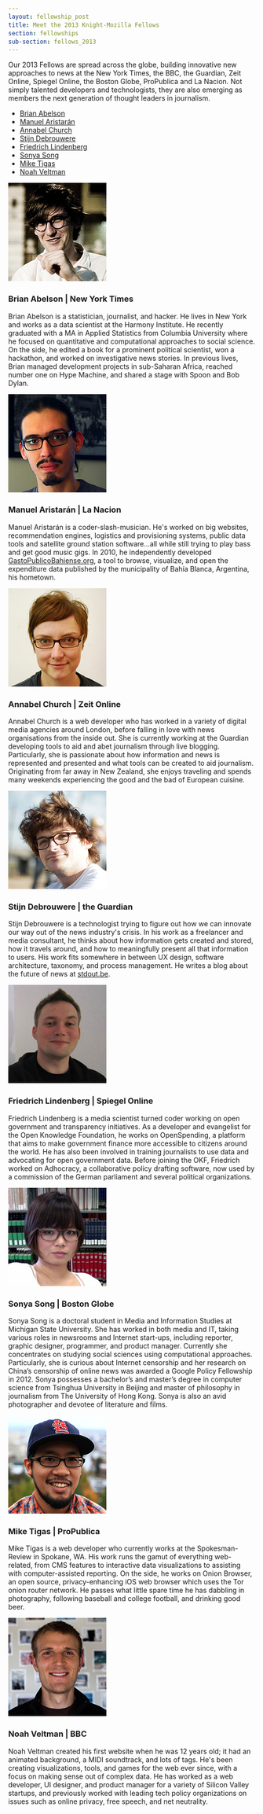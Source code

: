 ```yaml
---
layout: fellowship_post
title: Meet the 2013 Knight-Mozilla Fellows
section: fellowships
sub-section: fellows_2013
---
```

<p class="bodybig">Our 2013 Fellows are spread across the globe, building innovative new approaches to news at the New York Times, the BBC, the Guardian, Zeit Online, Spiegel Online, the Boston Globe, ProPublica and La Nacion. Not simply talented developers and technologists, they are also emerging as members the next generation of thought leaders in journalism.</p>
<ul class="fellowslist">
<li><a href="#brian">Brian Abelson </a>
<li><a href="#manuel">Manuel Aristarán </a>
<li><a href="#annabel">Annabel Church </a>
<li><a href="#stijn">Stijn Debrouwere </a>
<li><a href="#friedrich">Friedrich Lindenberg </a>
<li><a href="#sonya">Sonya Song </a>
<li><a href="#mike">Mike Tigas </a>
<li><a href="#noah">Noah Veltman </a>
</ul>

<a name="brian"></a>
<p class="spacer"></p>
<img src="/media/img/fellows/brian.jpg" class="meet">
<h3>Brian Abelson | New York Times</h3>

Brian Abelson is a statistician, journalist, and hacker. He lives in New York and works as a data scientist at the Harmony Institute. He recently graduated with a MA in Applied Statistics from Columbia University where he focused on quantitative and computational approaches to social science. On the side, he edited a book for a prominent political scientist, won a hackathon, and worked on investigative news stories. In previous lives, Brian managed development projects in sub-Saharan Africa, reached number one on Hype Machine, and shared a stage with Spoon and Bob Dylan.

<a name="manuel"></a>
<p class="spacer"></p>
<img src="/media/img/fellows/manuel.jpg" class="meet">
<h3>Manuel Aristarán | La Nacion</h3>

Manuel Aristarán is a coder-slash-musician. He's worked on big websites, recommendation engines, logistics and provisioning systems, public data tools and satellite ground station software...all while still trying to play bass and get good music gigs. In 2010, he independently developed <a href="http://www.GastoPublicoBahiense.org">GastoPublicoBahiense.org</a>, a tool to browse, visualize, and open the expenditure data published by the municipality of Bahía Blanca, Argentina, his hometown.

<a name="annabel"></a>
<p class="spacer"></p>
<img src="/media/img/fellows/annabel.jpg" class="meet">
<h3>Annabel Church | Zeit Online</h3>

Annabel Church is a web developer who has worked in a variety of digital media agencies around London, before falling in love with news organisations from the inside out. She is currently working at the Guardian developing tools to aid and abet journalism through live blogging. Particularly, she is passionate about how information and news is represented and presented and what tools can be created to aid journalism. Originating from far away in New Zealand, she enjoys traveling and spends many weekends experiencing the good and the bad of European cuisine.

<a name="stijn"></a>
<p class="spacer"></p>
<img src="/media/img/fellows/stijn.jpg" class="meet">
<h3>Stijn Debrouwere | the Guardian</h3>

Stijn Debrouwere is a technologist trying to figure out how we can innovate our way out of the news industry's crisis. In his work as a freelancer and media consultant, he thinks about how information gets created and stored, how it travels around, and how to meaningfully present all that information to users. His work fits somewhere in between UX design, software architecture, taxonomy, and process management. He writes a blog about the future of news at <a href="http://stdout.be">stdout.be</a>.

<a name="friedrich"></a>
<p class="spacer"></p>
<img src="/media/img/fellows/friedrich.jpg" class="meet">
<h3>Friedrich Lindenberg | Spiegel Online</h3>

Friedrich Lindenberg is a media scientist turned coder working on open government and transparency initiatives. As a developer and evangelist for the Open Knowledge Foundation, he works on  OpenSpending, a platform that aims to make government finance more accessible to citizens around the world. He has also been involved in training journalists to use data and advocating for open government data. Before joining the OKF, Friedrich worked on Adhocracy, a collaborative policy drafting software, now used by a commission of the German parliament and several political organizations.

<a name="sonya"></a>
<p class="spacer"></p>
<img src="/media/img/fellows/sonya.jpg" class="meet">
<h3>Sonya Song | Boston Globe</h3>

Sonya Song is a doctoral student in Media and Information Studies at Michigan State University. She has worked in both media and IT, taking various roles in newsrooms and Internet start-ups, including reporter, graphic designer, programmer, and product manager. Currently she concentrates on studying social sciences using computational approaches. Particularly, she is curious about Internet censorship and her research on China’s censorship of online news was awarded a Google Policy Fellowship in 2012. Sonya possesses a bachelor’s and master’s degree in computer science from Tsinghua University in Beijing and master of philosophy in journalism from The University of Hong Kong. Sonya is also an avid photographer and devotee of literature and films.

<a name="mike"></a>
<p class="spacer"></p>
<img src="/media/img/fellows/mike.jpg" class="meet">
<h3>Mike Tigas | ProPublica</h3>

Mike Tigas is a web developer who currently works at the Spokesman-Review in Spokane, WA. His work runs the gamut of everything web-related, from CMS features to interactive data visualizations to assisting with computer-assisted reporting. On the side, he works on Onion Browser, an open source, privacy-enhancing iOS web browser which uses the Tor onion router network. He passes what little spare time he has dabbling in photography, following baseball and college football, and drinking good beer.

<a name="noah"></a>
<p class="spacer"></p>
<img src="/media/img/fellows/noah.jpg" class="meet">
<h3>Noah Veltman | BBC</h3>

Noah Veltman created his first website when he was 12 years old; it had an animated background, a MIDI soundtrack, and lots of <blink> tags. He's been creating visualizations, tools, and games for the web ever since, with a focus on making sense out of complex data. He has worked as a web developer, UI designer, and product manager for a variety of Silicon Valley startups, and previously worked with leading tech policy organizations on issues such as online privacy, free speech, and net neutrality.

